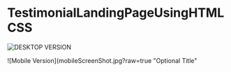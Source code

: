 # TestimonialLandingPageUsingHTMLCSS

![DESKTOP VERSION ](desktopScreenShot.jpg?raw=true "Optional Title")

![Mobile Version](mobileScreenShot.jpg?raw=true "Optional Title"
